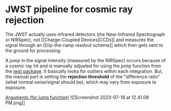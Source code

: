 # JWST pipeline for cosmic ray rejection
The JWST actually uses infrared detectors (the Near-Infrared Spectrograph or NIRSpec), not [[Charge-Coupled Devices|CCDs]]  and measures the signal through an [[Up-the-ramp readout scheme]] which then gets sent to the ground for processing. 

A jump in the signal intensity (measured by the NIRSpec) occurs because of a cosmic ray hit and is manually adjusted for using the jump function from the [jwst package](https://jwst-pipeline.readthedocs.io/en/stable/jwst/jump/description.html). It basically looks for outliers within each integration. But, the manual part is setting the **rejection threshold** of the "difference ratio" (what normal noise/signal should be), which may vary from exposure to exposure.

[Arguments (for jump function)](https://jwst-pipeline.readthedocs.io/en/stable/jwst/jump/arguments.html)
![[Screenshot 2023-07-18 at 12.41.08 PM.png]]